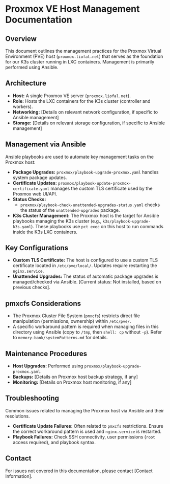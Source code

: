 # Proxmox VE Host Management Documentation

## Overview

This document outlines the management practices for the Proxmox Virtual Environment (PVE) host (`proxmox.liofal.net`) that serves as the foundation for our K3s cluster running in LXC containers. Management is primarily performed using Ansible.

## Architecture

- **Host:** A single Proxmox VE server (`proxmox.liofal.net`).
- **Role:** Hosts the LXC containers for the K3s cluster (controller and workers).
- **Networking:** [Details on relevant network configuration, if specific to Ansible management]
- **Storage:** [Details on relevant storage configuration, if specific to Ansible management]

## Management via Ansible

Ansible playbooks are used to automate key management tasks on the Proxmox host:

- **Package Upgrades:** `proxmox/playbook-upgrade-proxmox.yaml` handles system package updates.
- **Certificate Updates:** `proxmox/playbook-update-proxmox-certificate.yaml` manages the custom TLS certificate used by the Proxmox web UI/API.
- **Status Checks:**
    - `proxmox/playbook-check-unattended-upgrades-status.yaml` checks the status of the `unattended-upgrades` package.
- **K3s Cluster Management:** The Proxmox host is the target for Ansible playbooks managing the K3s cluster (e.g., `k3s/playbook-upgrade-k3s.yaml`). These playbooks use `pct exec` on this host to run commands inside the K3s LXC containers.

## Key Configurations

- **Custom TLS Certificate:** The host is configured to use a custom TLS certificate located in `/etc/pve/local/`. Updates require restarting the `nginx.service`.
- **Unattended Upgrades:** The status of automatic package upgrades is managed/checked via Ansible. [Current status: Not installed, based on previous checks].

## pmxcfs Considerations

- The Proxmox Cluster File System (`pmxcfs`) restricts direct file manipulation (permissions, ownership) within `/etc/pve/`.
- A specific workaround pattern is required when managing files in this directory using Ansible (copy to `/tmp`, then `shell: cp` without `-p`). Refer to `memory-bank/systemPatterns.md` for details.

## Maintenance Procedures

- **Host Upgrades:** Performed using `proxmox/playbook-upgrade-proxmox.yaml`.
- **Backups:** [Details on Proxmox host backup strategy, if any]
- **Monitoring:** [Details on Proxmox host monitoring, if any]

## Troubleshooting

Common issues related to managing the Proxmox host via Ansible and their resolutions.

- **Certificate Update Failures:** Often related to `pmxcfs` restrictions. Ensure the correct workaround pattern is used and `nginx.service` is restarted.
- **Playbook Failures:** Check SSH connectivity, user permissions (`root` access required), and playbook syntax.

## Contact

For issues not covered in this documentation, please contact [Contact Information].
